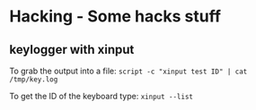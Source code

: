 #  Hacking - Some hacks stuff


## keylogger with xinput

To grab the output into a file:
`script -c "xinput test ID" | cat /tmp/key.log`

To get the ID of the keyboard type:
`xinput --list`









